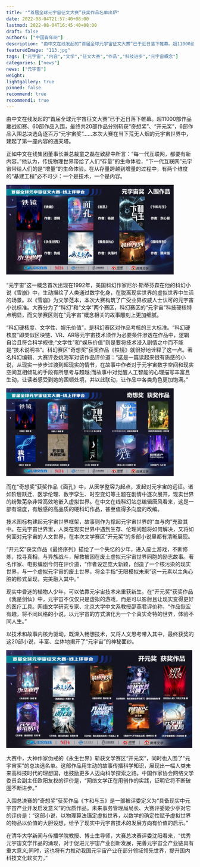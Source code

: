 ```yaml
---
title: "“首届全球元宇宙征文大赛”获奖作品名单出炉"
date: 2022-08-04T21:57:40+08:00
lastmod: 2022-08-04T16:45:40+08:00
draft: false
authors: ["中国青年网"]
description: "由中文在线发起的“首届全球元宇宙征文大赛”已于近日落下帷幕。超11000部作品鏖战初赛、60部作品入围，最终共20部作品分别斩获“奇想奖”、“开元奖”，6部作品入围总决选角逐百万“元宇宙奖”……本次大赛在当下荒无人烟的元宇宙世界中，建起了第一座内容的通天塔。"
featuredImage: "113.jpg"
tags: ["元宇宙","内容","文学","征文大赛","作品","科技进步","元宇宙概念"]
categories: ["news"]
news: ["元宇宙"]
weight: 
lightgallery: true
pinned: false
recommend: true
recommend1: true
---
```


由中文在线发起的“首届全球元宇宙征文大赛”已于近日落下帷幕。超11000部作品鏖战初赛、60部作品入围，最终共20部作品分别斩获“奇想奖”、“开元奖”，6部作品入围总决选角逐百万“元宇宙奖”……本次大赛在当下荒无人烟的元宇宙世界中，建起了第一座内容的通天塔。

正如中文在线集团董事长兼总裁童之磊在致辞中所言：“每一代互联网，都要有新内容。”他认为，传统物理世界带给了人们“存量”的生命体验，“下一代互联网”元宇宙带给人们的是“增量”的生命体验。在从存量跨越到增量的过程中，有两个维度的“基建工程”必不可少：一个是技术，一个是内容。

![img](110.png)

“元宇宙”这一概念首次出现在1992年，美国科幻作家尼尔·斯蒂芬森在他的科幻小说《雪崩》中，生动描绘了人类通过数字化身，在脱离现实世界的虚拟世界中生活的场景。以《雪崩》为文学范本，本次大赛构筑了广受业界权威人士认可的元宇宙小说标准。大赛分为了“科幻”和“文学”两个赛区，科幻赛区的“元宇宙”科技硬核特点明显，而文学赛区则在“元宇宙”概念相关的故事雕刻上更加细腻。

“科幻硬核度、文学性、娱乐价值”，是科幻赛区对作品考核的三大标准。“科幻硬核度”即类似区块链、VR、AR等元宇宙技术须作为必要条件渗透在作品中，逻辑自洽且符合科学规律;“文学性”和“娱乐价值”则是要将技术浸入剧情之中而不能是“技术说明书”。科幻赛区“奇想奖”获奖作品《铁镜》就很好地诠释了这一点。著名科幻编辑、大赛评委姚海军对该作品评价道：“这是一篇读起来很有质感的小说，从现实一步步过渡到超现实的情节，在故事中作者对于元宇宙数字空间和现实空间互相倾轧的手段有所思考与超越;而故事中对觉醒人工智能的心理描写丰富且生动，让读者感受到她的困顿处境，并以此联动，让作品中各类角色更加饱满。”

![img](111.png)

而在“奇想奖”获奖作品《面孔》中，从医学整容为起点，发起对元宇宙的远征。诸如阶层跃迁、医学伦理、数字孪生、时空变幻等主题在剧情中逐次展开，现实世界的纷繁芜杂非常高效地嵌入虚拟世界。在中文在线科幻站总编辑唐风看来，这是一部有温度，有触感的高品质的硬科幻作品，甚至值得多向度的改编。

技术图标构建起元宇宙世界框架，故事则作为撑起元宇宙世界的“血与肉”充盈其中。在元宇宙世界里，人类在现实世界中遇到生存、伦理问题将如何解决，又将如何面对元宇宙的人文世界，在本次文学赛区“开元奖”的多部小说里都有清晰展现。

“开元奖”获奖作品《最终序列》描绘了一个失忆的少年，进入废土游戏，不断修炼，找寻真相，与异族战斗，解救被困在废土虚拟元宇宙世界同胞的励志故事。著名作家、电影编剧今何在评价道，“作者设定庞大新颖，创造了一个核污染的现实世界，与一个虚拟元宇宙的废土世界，将金手指“无限模拟未来”这一元素以主角心脏的形式呈现，完美融入其中。”

现实中昏迷的植物人少年，可以依靠元宇宙技术来重获新生。在“开元奖”获奖作品《我是剑仙》中，元宇宙不仅仅只是虚拟的游戏，而是可以影射且让现实变得更好的医疗工具。网络文学研究专家、北京大学中文系教授邵燕君评价称，“作品恢宏有趣，将不同风格的小说，以元宇宙的方式演化为一个个真实奇特的世界，体验不同人生。”

以技术和故事内核为驱动，既深入畅想技术，又将人文思考带入其中，最终获奖的这20部小说，丰富、立体地揭开了“元宇宙”的神秘面纱。

![img](112.png)

大赛中，大神作家伪戒的《永生世界》斩获文学赛区“开元奖”，同时也入围了“元宇宙奖”的总决选名单。这部作品用生动的故事传播科学知识，展现出一幅人类未来高科技时代的理想国，也鼓励更多人迈向科学探索之路。中国作家协会网络文学委员会副主任欧阳友权的评价是，“网络文学正在用创作的实践，证明它将不断破圈不断进步。”

入围总决赛的“奇想奖”获奖作品《卞和与玉》是一部被评委定义为“具备现实中元宇宙产业开发启发意义”的优质作品。未来事务管理局局长、大赛评委姬少亭对它的评价是：“这部小说，以物理算法锚定虚拟世界，以数学的确定性赋予虚拟世界的物品以价值的大胆设想，给予了现实中元宇宙技术的发展方向有价值的启示。”

在清华大学新闻与传播学院教授、博士生导师，大赛总决赛评委沈阳看来，“优秀元宇宙文学作品的涌现，对于促进元宇宙产业创新发展，完善元宇宙全产业链具有重大意义;同时，这也将有力推动我国元宇宙产业在部分领域领先世界，提升国内科技文化软实力。”